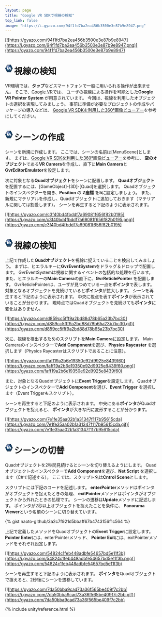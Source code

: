 ```yaml
---
layout: page
title: "Google VR SDKで視線の検知"
top_link: false
image: "https://i.gyazo.com/94f1fd7ba2ea456b3500e3e87b9e8947.png"
---
```


[![https://gyazo.com/94f1fd7ba2ea456b3500e3e87b9e8947](https://i.gyazo.com/94f1fd7ba2ea456b3500e3e87b9e8947.png)](https://gyazo.com/94f1fd7ba2ea456b3500e3e87b9e8947)

# <img style="margin-right:5px;margin-bottom:7px" src="/favicon/favicon-25x25.png">視線の検知

VR環境では、**タップ**などスマートフォンで一般に用いられる操作が出来ません。
そこで、[Google VR](https://vr.google.com/intl/ja_jp/)では、
ユーザの視線による操作を可能とした**Google VR Pointer System** が用意されています。 
今回は、視線を利用したオブジェクトの選択を実現してみましょう。
事前に準備が必要なプロジェクトの作成やパッケージの導入などは、
[Google VR SDKを利用した360°画像ビューアー](google_vr.html)を参考にしてください。

# <img style="margin-right:5px;margin-bottom:7px" src="/favicon/favicon-25x25.png">シーンの作成

シーンを新規に作成します。
ここでは、シーンの名前は[MenuScene]とします。
まずは、[Google VR SDKを利用した360°画像ビューアー](google_vr.html)を参考に、
**空のオブジェクト**である**VR Camera**を作成し、直下に**Main Camera**と**GvrEditorEmulator**を設定します。

次に対象となる**Quadオブジェクト**をシーンに配置します。
**Quadオブジェクト**を配置するには、[GameObject]-[3D]-[Quad]を選択します。
Quadオブジェクトのインスペクターを開き、**Position** の **Z座標** を**5**に設定しましょう。
また、新規にマテリアルを作成し、Quadオブジェクトに追加しておきます（マテリアルに関しては割愛します）。
シーンを再生すると下記のように表示されます。

[![https://gyazo.com/c3f40bd4fbddf7a69081f656f82b0195](https://i.gyazo.com/c3f40bd4fbddf7a69081f656f82b0195.png)](https://gyazo.com/c3f40bd4fbddf7a69081f656f82b0195)

# <img style="margin-right:5px;margin-bottom:7px" src="/favicon/favicon-25x25.png">視線の検知

上記で作成した**Quadオブジェクト**を視線に捉えていることを検出してみましょう。
まずは、ヒエラルキーに**GvrEventSystem**をドラッグ＆ドロップで配置します。
GvrEventSystemは視線に関するイベントの包括的な処理を行います。
また、ヒエラルキーの**Main Camera**の直下に、**GvrReticlePointer** を配置します。
GvrReticlePointerは、ユーザが見つめている一点を**ポインタ**で表します。
対象となるオブジェクトを見続けていると**ポインタ**が拡大します。
シーンを再生すると下記のように表示されます。
中央に視点を表す**ポインタ**が表示されていることが分かります。
現時点ではQuadオブジェクトを見続けても**ポインタ**に変化はありません。

[![https://gyazo.com/d859cc5fff9a2bd88d78b65a23b7bc30](https://i.gyazo.com/d859cc5fff9a2bd88d78b65a23b7bc30.gif)](https://gyazo.com/d859cc5fff9a2bd88d78b65a23b7bc30)

次に、視線を検出するためのスクリプトを**Main Camera**に設定します。
Main Cameraのインスペクターで**Add Component**を選び、**Physics Raycaster** を選択します（Physics Raycasterはスクリプトであることに注意）。

[![https://gyazo.com/faff19a2b6e19350e92d9925e8439f60](https://i.gyazo.com/faff19a2b6e19350e92d9925e8439f60.png)](https://gyazo.com/faff19a2b6e19350e92d9925e8439f60)

また、対象となるQuadオブジェクトに**Event Trigger**を設定します。
Quadオブジェクトのインスペクターで**Add Component**を選び、**Event Trigger** を選択します（Event Triggerもスクリプト）。

シーンを再生すると下記のように表示されます。
中央にある**ポインタ**がQuadオブジェクトを捉えると、
**ポインタ**が大きな円に変形することが分かります。

[![https://gyazo.com/7e1fe35aa02b1a31347f117b95615cda](https://i.gyazo.com/7e1fe35aa02b1a31347f117b95615cda.gif)](https://gyazo.com/7e1fe35aa02b1a31347f117b95615cda)

# <img style="margin-right:5px;margin-bottom:7px" src="/favicon/favicon-25x25.png">シーンの切替

Quadオブジェクトを2秒間見続けるとシーンを切り替えるようにします。
Quadオブジェクトのインスペクターで**Add Component**を選び、**Net Script** を選択します（C#で記述する）。
ここでは、スクリプト名は**Cntrol Scene**とします。

スクリプトには下記のコードを記述します。
**enterPointer**メソッドはポインタがオブジェクトを捉えたときの処理、
**exitPointer**メソッドはポインタがオブジェクトから外れたときの処理です。
シーンの遷移は**Update**メソッドに記述します。
ポインタが2秒以上オブジェクトを捉えたことを条件に、
**Panorama Viewer**という名前のシーンに切り替えています。

{% gist naoto-github/3a2c7f921d5bbaff67b4743156f1c564 %}

上記で定義したメソッドをQuadオブジェクトの**Event Trigger**に設定します。
**Pointer Enter**には、enterPointerメソッド、
**Pointer Exit**には、exitPointerメソッドをそれぞれ設定します。

[![https://gyazo.com/54824c1feb448adbfe54657bd5e11f3b](https://i.gyazo.com/54824c1feb448adbfe54657bd5e11f3b.png)](https://gyazo.com/54824c1feb448adbfe54657bd5e11f3b)

シーンを再生すると下記のように表示されます。
**ポインタ**をQuadオブジェクトで捉えると、2秒後にシーンを遷移しています。

[![https://gyazo.com/7da50bba9cad73a36f565be409f7c2bb](https://i.gyazo.com/7da50bba9cad73a36f565be409f7c2bb.gif)](https://gyazo.com/7da50bba9cad73a36f565be409f7c2bb)



{% include unity/reference.html %}